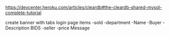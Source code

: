 https://devcenter.heroku.com/articles/cleardb#the-cleardb-shared-mysql-complete-tutorial


create banner with tabs
login page
items
	-sold
	-department
	-Name
	-Buyer
	-Description
	BIDS
		-seller
		-price
Message
